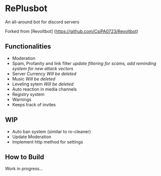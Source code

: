# RePlusbot

An all-around bot for discord servers

Forked from [Revoltbot] (https://github.com/CsiPA0723/Revoltbot)

## Functionalities

- Moderation
- Spam, Profanity and link filter *update filtering for scams, add reminding system for new attack vectors*
- Server Currency *Will be deleted*
- Music *Will be deleted*
- Leveling sytem *Will be deleted*
- Auto reaction in media channels
- Registry system
- Warnings
- Keeps track of invites

## WIP
- Auto ban system (similar to ro-cleaner)
- Update Moderation
- Implement http method for settings

## How to Build

Work in progress...
